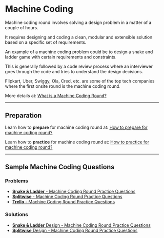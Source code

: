 # Machine Coding

Machine coding round involves solving a design problem in a matter of a couple of hours.

It requires designing and coding a clean, modular and extensible solution based on a specific set of requirements.

An example of a machine coding problem could be to design a snake and ladder game with certain requirements and constraints.

This is generally followed by a code review process where an interviewer goes through the code and tries to understand the design decisions.

Flipkart, Uber, Swiggy, Ola, Cred, etc. are some of the top tech companies where the first onsite round is the machine coding round.

More details at: [What is a Machine Coding Round?](https://workat.tech/machine-coding/article/what-is-a-machine-coding-round-omfn1w54ojlg)

---
## Preparation

Learn how to **prepare** for machine coding round at: [How to prepare for machine coding round?](https://workat.tech/machine-coding/article/how-to-prepare-for-machine-coding-round-naf2ih7a9e5l)

Learn how to **practice** for machine coding round at: [How to practice for machine coding round?](https://workat.tech/machine-coding/article/how-to-practice-for-machine-coding-kp0oj3sw2jca)

---
## Sample Machine Coding Questions

### Problems
- [**Snake & Ladder** - Machine Coding Round Practice Questions](https://workattech.github.io/mock-machine-coding-1/problem-statement)
- [**Splitwise** - Machine Coding Round Practice Questions](https://workattech.github.io/mock-machine-coding-2/problem-statement)
- [**Trello** - Machine Coding Round Practice Questions](https://workattech.github.io/mock-machine-coding-3/problem-statement)

### Solutions
- [**Snake & Ladder** Design - Machine Coding Round Practice Questions](https://workat.tech/machine-coding/article/how-to-design-snake-and-ladder-machine-coding-ehskk9c40x2w)
- [**Splitwise** Design - Machine Coding Round Practice Questions](https://workat.tech/machine-coding/article/how-to-design-splitwise-machine-coding-ayvnfo1tfst6)
